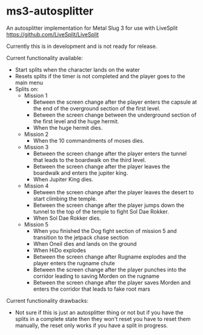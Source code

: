 # ms3-autosplitter
An autosplitter implementation for Metal Slug 3 for use with LiveSplit  https://github.com/LiveSplit/LiveSplit

Currently this is in development and is not ready for release.

Current functionality available:
- Start splits when the character lands on the water
- Resets splits if the timer is not completed and the player goes to the main menu
- Splits on:
  - Mission 1
    - Between the screen change after the player enters the capsule at the end of the overground section of the first level.
    - Between the screen change between the underground section of the first level and the huge hermit.
    - When the huge hermit dies.
  - Mission 2
    - When the 10 commandments of moses dies.
  - Mission 3
    - Between the screen change after the player enters the tunnel that leads to the boardwalk on the third level.
    - Between the screen change after the player leaves the boardwalk and enters the jupiter king.
    - When Jupiter King dies.
  - Mission 4
    - Between the screen change after the player leaves the desert to start climbing the temple.
    - Between the screen change after the player jumps down the tunnel to the top of the temple to fight Sol Dae Rokker.
    - When Sol Dae Rokker dies.
  - Mission 5
    - When you finished the Dog fight section of mission 5 and transition to the jetpack chase section
    - When Oneil dies and lands on the ground
    - When HiDo explodes
    - Between the screen change after Rugname explodes and the player enters the rugname chute
    - Between the screen change after the player punches into the corridor leading to saving Morden on the rugname
    - Between the screen change after the player saves Morden and enters the corridor that leads to fake root mars

Current functionality drawbacks:
- Not sure if this is just an autosplitter thing or not but if you have the splits in a complete state then they won't reset you have to reset them manually, the reset only works if you have a split in progress.
